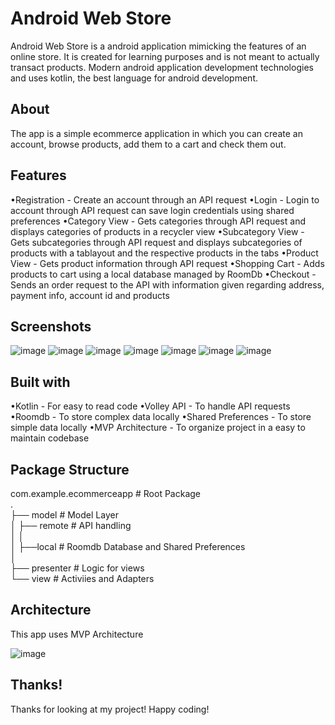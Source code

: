 # Android Web Store

Android Web Store is a android application mimicking the features of an online store. It is created for learning purposes and is not meant to actually transact products. 
Modern android application development technologies and uses kotlin, the best language for android development.

## About

The app is a simple ecommerce application in which you can create an account, browse products, add them to a cart and check them out.

## Features

•Registration - Create an account through an API request
•Login - Login to account through API request can save login credentials using shared preferences
•Category View - Gets categories through API request and displays categories of products in a recycler view
•Subcategory View - Gets subcategories through API request and displays subcategories of products with a tablayout and the respective products in the tabs
•Product View - Gets product information through API request
•Shopping Cart - Adds products to cart using a local database managed by RoomDb
•Checkout - Sends an order request to the API with information given regarding address, payment info, account id and products

## Screenshots

![image](https://user-images.githubusercontent.com/68170232/190650053-6d31b7fe-eb28-42eb-bffd-a69fc79da133.png) ![image](https://user-images.githubusercontent.com/68170232/190651025-3a45489c-0a90-4148-8c8a-d4ee2f920934.png) ![image](https://user-images.githubusercontent.com/68170232/190651232-28167c0b-f103-4013-a6de-0457d723a5a5.png) ![image](https://user-images.githubusercontent.com/68170232/190651281-05ba5ba4-013d-4c15-aefe-d99399a1da64.png) ![image](https://user-images.githubusercontent.com/68170232/190651380-f7e8fd26-dba5-4807-94ff-717354e7b143.png) ![image](https://user-images.githubusercontent.com/68170232/190651420-c6c20e9e-4af4-4893-88e0-3f67f9107abe.png)   ![image](https://user-images.githubusercontent.com/68170232/190651465-929f5c8f-f084-4d13-beaf-8dd6c9a44930.png)

## Built with

•Kotlin - For easy to read code
•Volley API - To handle API requests
•Roomdb - To store complex data locally
•Shared Preferences - To store simple data locally
•MVP Architecture - To organize project in a easy to maintain codebase

## Package Structure

com.example.ecommerceapp             # Root Package<br />
.<br />
├── model                            # Model Layer <br />
│   ├── remote                       # API handling<br />
│   │   <br />
│   ├──local                         # Roomdb Database and Shared Preferences<br />
│<br />
├── presenter                        # Logic for views<br />
└── view                             # Activiies and Adapters<br />


## Architecture

This app uses MVP Architecture

![image](https://user-images.githubusercontent.com/68170232/190653675-0e6b4025-887e-4c07-908e-b50b4905d007.png)

## Thanks!

Thanks for looking at my project! Happy coding!



